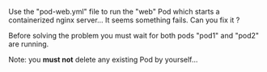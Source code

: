 Use the "pod-web.yml" file to run the "web" Pod which starts a containerized nginx server...
It seems something fails.  Can you fix it ?

Before solving the problem you must wait for both pods "pod1" and "pod2" are running.

Note: you **must not** delete any existing Pod by yourself...
